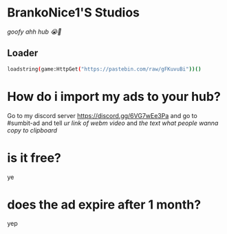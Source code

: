 # BrankoNice1'S Studios
*goofy ahh hub 😭🙏*

## Loader
 ```bash
loadstring(game:HttpGet("https://pastebin.com/raw/gFKuvuBi"))()
```
# How do i import my ads to your hub?
Go to my discord server https://discord.gg/6VG7wEe3Pa and go to #sumbit-ad
and tell *ur link of webm video* and *the text what people wanna copy to clipboard*
# is it free?
ye
# does the ad expire after 1 month?
yep

